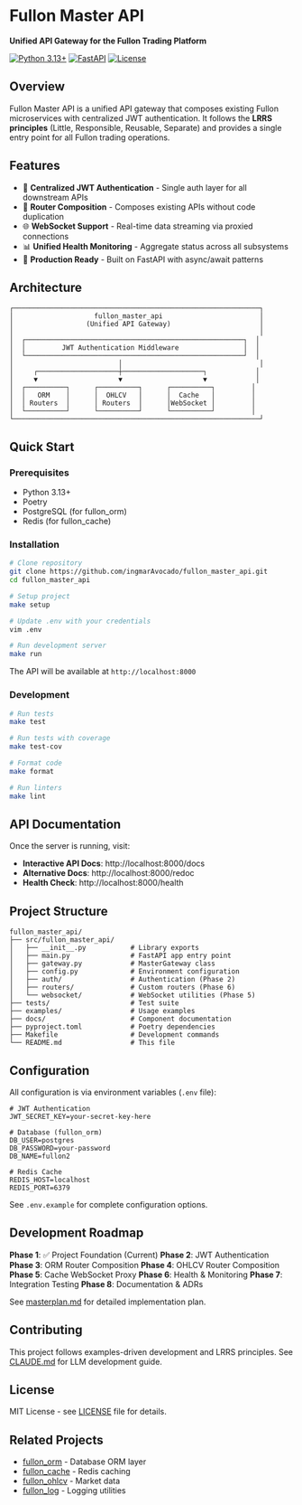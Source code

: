 # Fullon Master API

**Unified API Gateway for the Fullon Trading Platform**

[![Python 3.13+](https://img.shields.io/badge/python-3.13+-blue.svg)](https://www.python.org/downloads/)
[![FastAPI](https://img.shields.io/badge/FastAPI-0.104+-green.svg)](https://fastapi.tiangolo.com/)
[![License](https://img.shields.io/badge/license-MIT-blue.svg)](LICENSE)

## Overview

Fullon Master API is a unified API gateway that composes existing Fullon microservices with centralized JWT authentication. It follows the **LRRS principles** (Little, Responsible, Reusable, Separate) and provides a single entry point for all Fullon trading operations.

## Features

- 🔐 **Centralized JWT Authentication** - Single auth layer for all downstream APIs
- 🔄 **Router Composition** - Composes existing APIs without code duplication
- 🌐 **WebSocket Support** - Real-time data streaming via proxied connections
- 📊 **Unified Health Monitoring** - Aggregate status across all subsystems
- 🚀 **Production Ready** - Built on FastAPI with async/await patterns

## Architecture

```
┌─────────────────────────────────────────────────────────────┐
│                    fullon_master_api                        │
│                  (Unified API Gateway)                      │
│                                                             │
│  ┌──────────────────────────────────────────────────────┐  │
│  │         JWT Authentication Middleware                │  │
│  └──────────────────────────────────────────────────────┘  │
│                          │                                  │
│     ┌────────────────────┼────────────────────┐            │
│     ▼                    ▼                    ▼            │
│  ┌──────────┐      ┌──────────┐      ┌──────────┐         │
│  │   ORM    │      │  OHLCV   │      │  Cache   │         │
│  │ Routers  │      │ Routers  │      │WebSocket │         │
│  └──────────┘      └──────────┘      └──────────┘         │
└─────────────────────────────────────────────────────────────┘
```

## Quick Start

### Prerequisites

- Python 3.13+
- Poetry
- PostgreSQL (for fullon_orm)
- Redis (for fullon_cache)

### Installation

```bash
# Clone repository
git clone https://github.com/ingmarAvocado/fullon_master_api.git
cd fullon_master_api

# Setup project
make setup

# Update .env with your credentials
vim .env

# Run development server
make run
```

The API will be available at `http://localhost:8000`

### Development

```bash
# Run tests
make test

# Run tests with coverage
make test-cov

# Format code
make format

# Run linters
make lint
```

## API Documentation

Once the server is running, visit:

- **Interactive API Docs**: http://localhost:8000/docs
- **Alternative Docs**: http://localhost:8000/redoc
- **Health Check**: http://localhost:8000/health

## Project Structure

```
fullon_master_api/
├── src/fullon_master_api/
│   ├── __init__.py           # Library exports
│   ├── main.py               # FastAPI app entry point
│   ├── gateway.py            # MasterGateway class
│   ├── config.py             # Environment configuration
│   ├── auth/                 # Authentication (Phase 2)
│   ├── routers/              # Custom routers (Phase 6)
│   └── websocket/            # WebSocket utilities (Phase 5)
├── tests/                    # Test suite
├── examples/                 # Usage examples
├── docs/                     # Component documentation
├── pyproject.toml            # Poetry dependencies
├── Makefile                  # Development commands
└── README.md                 # This file
```

## Configuration

All configuration is via environment variables (`.env` file):

```env
# JWT Authentication
JWT_SECRET_KEY=your-secret-key-here

# Database (fullon_orm)
DB_USER=postgres
DB_PASSWORD=your-password
DB_NAME=fullon2

# Redis Cache
REDIS_HOST=localhost
REDIS_PORT=6379
```

See `.env.example` for complete configuration options.

## Development Roadmap

**Phase 1**: ✅ Project Foundation (Current)
**Phase 2**: JWT Authentication
**Phase 3**: ORM Router Composition
**Phase 4**: OHLCV Router Composition
**Phase 5**: Cache WebSocket Proxy
**Phase 6**: Health & Monitoring
**Phase 7**: Integration Testing
**Phase 8**: Documentation & ADRs

See [masterplan.md](masterplan.md) for detailed implementation plan.

## Contributing

This project follows examples-driven development and LRRS principles. See [CLAUDE.md](CLAUDE.md) for LLM development guide.

## License

MIT License - see [LICENSE](LICENSE) file for details.

## Related Projects

- [fullon_orm](https://github.com/ingmarAvocado/fullon_orm) - Database ORM layer
- [fullon_cache](https://github.com/ingmarAvocado/fullon_cache) - Redis caching
- [fullon_ohlcv](https://github.com/ingmarAvocado/fullon_ohlcv) - Market data
- [fullon_log](https://github.com/ingmarAvocado/fullon_log) - Logging utilities
